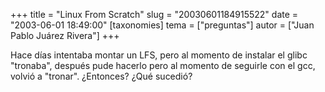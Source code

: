 +++
title = "Linux  From Scratch"
slug = "20030601184915522"
date = "2003-06-01 18:49:00"
[taxonomies]
tema = ["preguntas"]
autor = ["Juan Pablo Juárez Rivera"]
+++

Hace días intentaba montar un LFS, pero al momento de instalar el glibc
&quot;tronaba&quot;, después pude hacerlo pero al momento de seguirle
con el gcc, volvió a &quot;tronar&quot;. ¿Entonces? ¿Qué sucedió?

